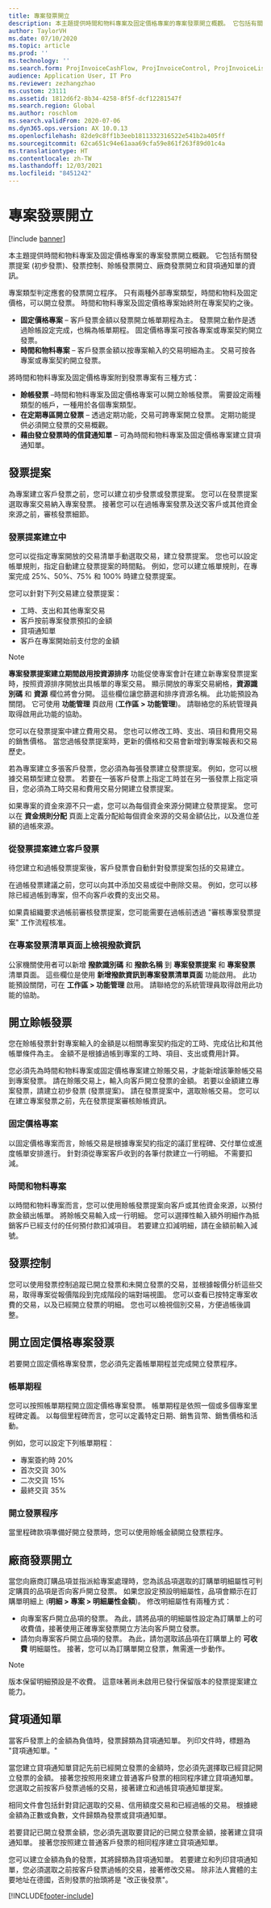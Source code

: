```yaml
---
title: 專案發票開立
description: 本主題提供時間和物料專案及固定價格專案的專案發票開立概觀。 它包括有關發票提案 (初步發票)、發票控制、賒帳發票開立、廠商發票開立和貸項通知單的資訊。
author: TaylorVH
ms.date: 07/10/2020
ms.topic: article
ms.prod: ''
ms.technology: ''
ms.search.form: ProjInvoiceCashFlow, ProjInvoiceControl, ProjInvoiceListPage, ProjInvoiceProposalDetail, ProjInvoiceProposalListPage
audience: Application User, IT Pro
ms.reviewer: zezhangzhao
ms.custom: 23111
ms.assetid: 1812d6f2-8b34-4258-8f5f-dcf12281547f
ms.search.region: Global
ms.author: roschlom
ms.search.validFrom: 2020-07-06
ms.dyn365.ops.version: AX 10.0.13
ms.openlocfilehash: 82de9c8ff1b3eeb1811332316522e541b2a405ff
ms.sourcegitcommit: 62ca651c94e61aaa69cfa59e861f263f89d01c4a
ms.translationtype: HT
ms.contentlocale: zh-TW
ms.lasthandoff: 12/03/2021
ms.locfileid: "8451242"
---
```

# <a name="project-invoicing"></a>專案發票開立

[!include [banner](../includes/banner.md)]

本主題提供時間和物料專案及固定價格專案的專案發票開立概觀。 它包括有關發票提案 (初步發票)、發票控制、賒帳發票開立、廠商發票開立和貸項通知單的資訊。

專案類型判定應套的發票開立程序。 只有兩種外部專案類型，時間和物料及固定價格，可以開立發票。 時間和物料專案及固定價格專案始終附在專案契約之後。

-   **固定價格專案** – 客戶發票金額以發票開立帳單期程為主。 發票開立動作是透過賒帳設定完成，也稱為帳單期程。 固定價格專案可按各專案或專案契約開立發票。
-   **時間和物料專案** – 客戶發票金額以按專案輸入的交易明細為主。 交易可按各專案或專案契約開立發票。

將時間和物料專案及固定價格專案附到發票專案有三種方式：

-   **賒帳發票** –時間和物料專案及固定價格專案可以開立賒帳發票。 需要設定兩種類型的帳戶，一種用於各個專案類型。
-   **在定期專區開立發票** – 透過定期功能，交易可跨專案開立發票。 定期功能提供必須開立發票的交易概觀。
-   **藉由發立發票時的信貸通知單** – 可為時間和物料專案及固定價格專案建立貸項通知單。

## <a name="invoice-proposals"></a>發票提案
為專案建立客戶發票之前，您可以建立初步發票或發票提案。 您可以在發票提案選取專案交易納入專案發票。 接著您可以在過帳專案發票及送交客戶或其他資金來源之前，審核發票細節。

### <a name="creating-invoice-proposals"></a>發票提案建立中

您可以從指定專案開放的交易清單手動選取交易，建立發票提案。 您也可以設定帳單規則，指定自動建立發票提案的時間點。 例如，您可以建立帳單規則，在專案完成 25%、50%、75% 和 100% 時建立發票提案。 

您可以針對下列交易建立發票提案：

-   工時、支出和其他專案交易
-   客戶按前專案發票預扣的金額
-   貸項通知單
-   客戶在專案開始前支付您的金額

> [!NOTE]
> **專案發票提案建立期間啟用按資源排序** 功能促使專案會計在建立新專案發票提案時，按照資源排序開放出具帳單的專案交易。 顯示開放的專案交易網格，**資源識別碼** 和 **資源** 欄位將會分開。 這些欄位讓您篩選和排序資源名稱。 此功能預設為關閉。 它可使用 **功能管理** 頁啟用 (**工作區 > 功能管理**)。 請聯絡您的系統管理員取得啟用此功能的協助。

您可以在發票提案中建立費用交易。 您也可以修改工時、支出、項目和費用交易的銷售價格。 當您過帳發票提案時，更新的價格和交易會新增到專案報表和交易歷史。 

若為專案建立多張客戶發票，您必須為每張發票建立發票提案。 例如，您可以根據交易類型建立發票。 若要在一張客戶發票上指定工時並在另一張發票上指定項目，您必須為工時交易和費用交易分開建立發票提案。 

如果專案的資金來源不只一處，您可以為每個資金來源分開建立發票提案。 您可以在 **資金規則分配** 頁面上定義分配給每個資金來源的交易金額佔比，以及進位差額的過帳來源。

### <a name="creating-customer-invoices-from-invoice-proposals"></a>從發票提案建立客戶發票

待您建立和過帳發票提案後，客戶發票會自動針對發票提案包括的交易建立。 

在過帳發票建議之前，您可以向其中添加交易或從中刪除交易。 例如，您可以移除已經過帳到專案，但不向客戶收費的支出交易。 

如果貴組織要求過帳前審核發票提案，您可能需要在過帳前透過 "審核專案發票提案" 工作流程核准。

### <a name="view-grant-information-on-project-invoice-list-pages"></a>在專案發票清單頁面上檢視撥款資訊

公家機關使用者可以新增 **撥款識別碼** 和 **撥款名稱** 到 **專案發票提案** 和 **專案發票** 清單頁面。 這些欄位是使用 **新增撥款資訊到專案發票清單頁面** 功能啟用。 此功能預設關閉，可在 **工作區 > 功能管理** 啟用。 請聯絡您的系統管理員取得啟用此功能的協助。

## <a name="on-account-invoicing"></a>開立賒帳發票
您在賒帳發票針對專案輸入的金額是以相關專案契約指定的工時、完成佔比和其他帳單條件為主。 金額不是根據過帳到專案的工時、項目、支出或費用計算。 

您必須先為時間和物料專案或固定價格專案建立賒賬交易，才能新增該筆賒帳交易到專案發票。 請在賒賬交易上，輸入向客戶開立發票的金額。 若要以金額建立專案發票，請建立初步發票 (發票提案)。 請在發票提案中，選取賒帳交易。 您可以在建立專案發票之前，先在發票提案審核賒帳資訊。 

### <a name="fixed-price-projects"></a>固定價格專案
以固定價格專案而言，賒帳交易是根據專案契約指定的議訂里程碑、交付單位或進度帳單安排進行。 針對須從專案客戶收到的各筆付款建立一行明細。 不需要扣減。

### <a name="time-and-material-projects"></a>時間和物料專案

以時間和物料專案而言，您可以使用賒帳發票提案向客戶或其他資金來源，以預付款金額出帳單。 將賒帳交易輸入成一行明細。 您可以選擇性輸入額外明細作為抵銷客戶已經支付的任何預付款扣減項目。 若要建立扣減明細，請在金額前輸入減號。

## <a name="invoice-control"></a>發票控制
您可以使用發票控制追蹤已開立發票和未開立發票的交易，並根據報價分析這些交易，取得專案從報價階段到完成階段的端對端視圖。 您可以查看已按特定專案收費的交易，以及已經開立發票的明細。 您也可以檢視個別交易，方便過帳後調整。

## <a name="invoicing-fixed-price-projects"></a>開立固定價格專案發票
若要開立固定價格專案發票，您必須先定義帳單期程並完成開立發票程序。

### <a name="billing-schedule"></a>帳單期程

您可以按照帳單期程開立固定價格專案發票。 帳單期程是依照一個或多個專案里程碑定義。 以每個里程碑而言，您可以定義特定日期、銷售貨幣、銷售價格和活動。 

例如，您可以設定下列帳單期程：

-   專案簽約時 20%
-   首次交貨 30%
-   二次交貨 15%
-   最終交貨 35%

### <a name="invoicing-procedure"></a>開立發票程序

當里程碑款項準備好開立發票時，您可以使用賒帳金額開立發票程序。

## <a name="vendor-invoicing"></a>廠商發票開立
當您向廠商訂購品項並指派給專案處理時，您為該品項選取的訂購單明細屬性可判定購買的品項是否向客戶開立發票。 如果您設定預設明細屬性，品項會顯示在訂購單明細上 (**明細 > 專案 > 明細屬性金額**)。 修改明細屬性有兩種方式：

-   向專案客戶開立品項的發票。 為此，請將品項的明細屬性設定為訂購單上的可收費值，接著使用正確專案發票開立方法向客戶開立發票。
-   請勿向專案客戶開立品項的發票。 為此，請勿選取該品項在訂購單上的 **可收費** 明細屬性。 接著，您可以為訂購單開立發票，無需進一步動作。

> [!NOTE] 
> 版本保留明細預設是不收費。 這意味著尚未啟用已發行保留版本的發票提案建立能力。

## <a name="credit-notes"></a>貸項通知單
當客戶發票上的金額為負值時，發票歸類為貸項通知單。 列印文件時，標題為 "貸項通知單。" 

當您建立貸項通知單貸記先前已經開立發票的金額時，您必須先選擇取已經貸記開立發票的金額。 接著您按照用來建立普通客戶發票的相同程序建立貸項通知單。 您選取之前按客戶發票過帳的交易，接著建立和過帳貸項通知單提案。 

相同文件會包括針對貸記選取的交易、信用額度交易和已經過帳的交易。 根據總金額為正數或負數，文件歸類為發票或貸項通知單。 

若要貸記已開立發票金額，您必須先選取要貸記的已開立發票金額，接著建立貸項通知單。 接著您按照建立普通客戶發票的相同程序建立貸項通知單。 

您可以建立金額為負的發票，其將歸類為貸項通知單。 若要建立和列印貸項通知單，您必須選取之前按客戶發票過帳的交易，接著修改交易。 除非法人實體的主要地址在德國，否則發票的抬頭將是 "改正後發票"。





[!INCLUDE[footer-include](../../includes/footer-banner.md)]
